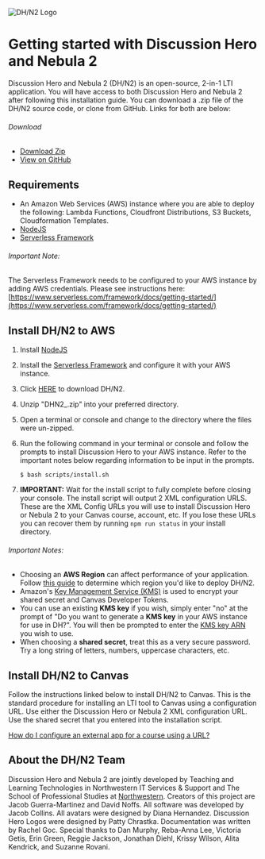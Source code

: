 ![DH/N2 Logo](https://sdg-appstore-images.s3-us-west-2.amazonaws.com/discussionHero/dh_n2.png)
# Getting started with Discussion Hero and Nebula 2 #

Discussion Hero and Nebula 2 (DH/N2) is an open-source, 2-in-1 LTI application. You will have access to both Discussion Hero and Nebula 2 after following this installation guide. You can download a .zip file of the DH/N2 source code, or clone from GitHub. Links for both are below:

###### Download
* [Download Zip](https://github.com/jcollinsnw/dhn2/archive/refs/heads/main.zip)
* [View on GitHub](https://github.com/jcollinsnw/dhn2)

## Requirements
* An Amazon Web Services (AWS) instance where you are able to deploy the following: Lambda Functions, Cloudfront Distributions, S3 Buckets, Cloudformation Templates.
* [NodeJS](https://nodejs.org/en/)
* [Serverless Framework](https://www.serverless.com/framework/docs/getting-started/)

###### Important Note:
The Serverless Framework needs to be configured to your AWS instance by adding AWS credentials. Please see instructions here: [https://www.serverless.com/framework/docs/getting-started/](https://www.serverless.com/framework/docs/getting-started/)

## Install DH/N2 to AWS

1. Install [NodeJS](https://nodejs.org/en/)
2. Install the [Serverless Framework](https://www.serverless.com/framework/docs/getting-started/) and configure it with your AWS instance.
3. Click [HERE](https://bitbucket.org/northwesternitartsdg/dhn2/downloads/DHN2_RC1.zip) to download DH/N2.
4. Unzip "DHN2_<version>.zip" into your preferred directory.
5. Open a terminal or console and change to the directory where the files were un-zipped.
6. Run the following command in your terminal or console and follow the prompts to install Discussion Hero to your AWS instance. Refer to the important notes below regarding information to be input in the prompts.

    ```shell_session
    $ bash scripts/install.sh
    ```
7. **IMPORTANT:** Wait for the install script to fully complete before closing your console. The install script will output 2 XML configuration URLS. These are the XML Config URLs you will use to install Discussion Hero or Nebula 2 to your Canvas course, account, etc. If you lose these URLs you can recover them by running `npm run status` in your install directory.

###### Important Notes:
* Choosing an **AWS Region** can affect performance of your application. Follow [this guide](https://docs.aws.amazon.com/AmazonElastiCache/latest/mem-ug/RegionsAndAZs.html) to determine which region you'd like to deploy DH/N2.
* Amazon's [Key Management Service (KMS)](https://aws.amazon.com/kms/) is used to encrypt your shared secret and Canvas Developer Tokens.
* You can use an existing **KMS key** if you wish, simply enter "no" at the prompt of "Do you want to generate a **KMS key** in your AWS instance for use in DH?". You will then be prompted to enter the [KMS key ARN](https://docs.aws.amazon.com/kms/latest/developerguide/find-cmk-id-arn.html) you wish to use.
* When choosing a **shared secret**, treat this as a very secure password. Try a long string of letters, numbers, uppercase characters, etc.

## Install DH/N2 to Canvas
Follow the instructions linked below to install DH/N2 to Canvas. This is the standard procedure for installing an LTI tool to Canvas using a configuration URL. Use either the Discussion Hero or Nebula 2 XML configuration URL. Use the shared secret that you entered into the installation script.

[How do I configure an external app for a course using a URL?](https://community.canvaslms.com/t5/Instructor-Guide/How-do-I-configure-an-external-app-for-a-course-using-a-URL/ta-p/884)

## About the DH/N2 Team

Discussion Hero and Nebula 2 are jointly developed by Teaching and Learning Technologies in Northwestern IT Services & Support and The School of Professional Studies at [Northwestern](https://northwestern.edu). Creators of this project are Jacob Guerra-Martinez and David Noffs. All software was developed by Jacob Collins. All avatars were designed by Diana Hernandez. Discussion Hero Logos were designed by Patty Chrastka. Documentation was written by Rachel Goc. Special thanks to Dan Murphy, Reba-Anna Lee, Victoria Getis, Erin Green, Reggie Jackson, Jonathan Diehl, Krissy Wilson, Alita Kendrick, and Suzanne Rovani.